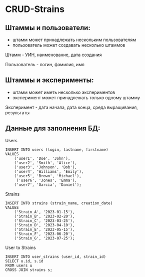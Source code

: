 # CRUD-Strains

## Штаммы и пользователи:
- штамм может принадлежать нескольким пользователям
- пользователь может создавать несколько штаммов

Штамм - УИН, наименование, дата создания

Пользователь - логин, фамилия, имя

## Штаммы и эксперименты: 
- штамм может иметь несколько экспериментов
- эксперимент может принадлежать только одному штамму
  
Эксперимент - дата начала, дата конца, среда выращивания, результаты


## Данные для заполнения БД:

Users
```
INSERT INTO users (login, lastname, firstname)
VALUES
    ('user1', 'Doe', 'John'),
    ('user2', 'Smith', 'Alice'),
    ('user3', 'Johnson', 'Bob'),
    ('user4', 'Williams', 'Emily'),
    ('user5', 'Brown', 'Michael'),
     ('user6', 'Jones', 'Emma'),
    ('user7', 'Garcia', 'Daniel');
```
Strains
```
INSERT INTO strains (strain_name, creation_date)
VALUES
    ('Strain_A', '2023-01-15'),
    ('Strain_B', '2023-02-20'),
    ('Strain_C', '2023-03-25'),
    ('Strain_D', '2023-04-10'),
    ('Strain_E', '2023-05-15'),
    ('Strain_F', '2023-06-20'),
    ('Strain_G', '2023-07-25');
```
User to Strains
```
INSERT INTO user_strains (user_id, strain_id)
SELECT u.id, s.id
FROM users u
CROSS JOIN strains s;
```
